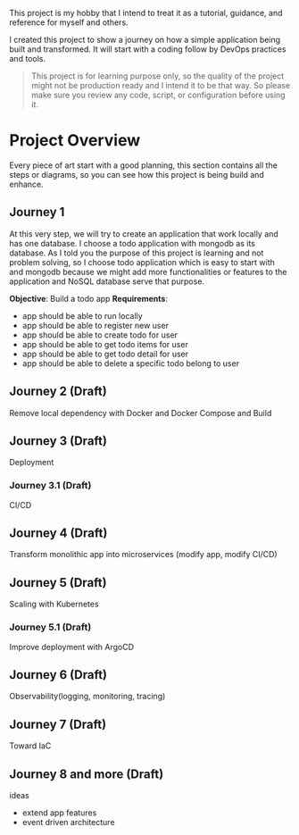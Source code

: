 This project is my hobby that I intend to treat it as a tutorial, guidance, and reference for myself and others.

I created this project to show a journey on how a simple application being built and transformed. It will start with a coding follow by DevOps practices and tools.

> This project is for learning purpose only, so the quality of the project might not be production ready and I intend it to be that way. So please make sure you review any code, script, or configuration before using it.

# Project Overview
Every piece of art start with a good planning, this section contains all the steps or diagrams, so you can see how this project is being build and enhance.

## Journey 1
At this very step, we will try to create an application that work locally and has one database. I choose a todo application with mongodb as its database. As I told you the purpose of this project is learning and not problem solving, so I choose todo application which is easy to start with and mongodb because we might add more functionalities or features to the application and NoSQL database serve that purpose.

**Objective**: Build a todo app
**Requirements**:
- app should be able to run locally
- app should be able to register new user
- app should be able to create todo for user
- app should be able to get todo items for user
- app should be able to get todo detail for user
- app should be able to delete a specific todo belong to user

## Journey 2 (Draft)
Remove local dependency with Docker and Docker Compose and Build

## Journey 3 (Draft)
Deployment

### Journey 3.1 (Draft)
CI/CD

## Journey 4 (Draft)
Transform monolithic app into microservices (modify app, modify CI/CD)

## Journey 5 (Draft)
Scaling with Kubernetes

### Journey 5.1 (Draft)
Improve deployment with ArgoCD

## Journey 6 (Draft)
Observability(logging, monitoring, tracing)

## Journey 7 (Draft)
Toward IaC

## Journey 8 and more (Draft)
ideas
- extend app features
- event driven architecture
